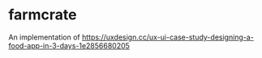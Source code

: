 # farmcrate
An implementation of https://uxdesign.cc/ux-ui-case-study-designing-a-food-app-in-3-days-1e2856680205
